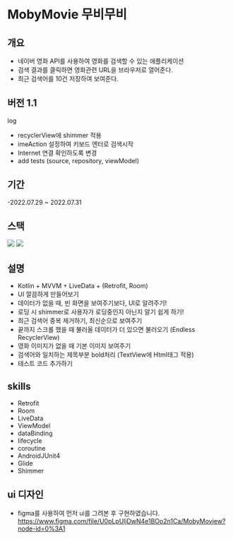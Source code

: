 # MobyMovie 무비무비
## 개요
- 네이버 영화 API를 사용하여 영화를 검색할 수 있는 애플리케이션
- 검색 결과를 클릭하면 영화관련 URL을 브라우저로 열어준다.
- 최근 검색어를 10건 저장하여 보여준다.

## 버전 1.1
log
- recyclerView에 shimmer 적용
- imeAction 설정하여 키보드 엔터로 검색시작
- Internet 연결 확인하도록 변경
- add tests (source, repository, viewModel)

## 기간
-2022.07.29 ~ 2022.07.31

## 스택
<img src="https://img.shields.io/badge/Android-3DDC84?style=flat-square&logo=Android&logoColor=black"/> <img src="https://img.shields.io/badge/Kotlin-7F52FF?style=flat-square&logo=Kotlin&logoColor=black"/> 

## 설명
- Kotlin + MVVM + LiveData + (Retrofit, Room)
- UI 깔끔하게 만들어보기
- 데이터가 없을 때, 빈 화면을 보여주기보다, UI로 알려주기!
- 로딩 시 shimmer로 사용자가 로딩중인지 아닌지 알기 쉽게 하기!
- 최근 검색어 중복 제거하기, 최신순으로 보여주기
- 끝까지 스크롤 했을 때 불러올 데이터가 더 있으면 불러오기 (Endless RecyclerView)
- 영화 이미지가 없을 때 기본 이미지 보여주기
- 검색어와 일치하는 제목부분 bold처리 (TextView에 Html태그 적용)
- 테스트 코드 추가하기


## skills
- Retrofit
- Room
- LiveData
- ViewModel
- dataBinding
- lifecycle
- coroutine
- AndroidJUnit4
- Glide
- Shimmer

## ui 디자인
- figma를 사용하여 먼저 ui를 그려본 후 구현하였습니다.
https://www.figma.com/file/U0pLpUljDwN4e1BOo2n1Ca/MobyMoview?node-id=0%3A1
